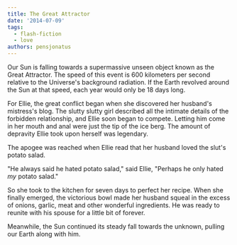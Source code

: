 ```yaml
---
title: The Great Attractor
date: '2014-07-09'
tags:
  - flash-fiction
  - love
authors: pensjonatus
---
```


Our Sun is falling towards a supermassive unseen object known as the Great
Attractor. The speed of this event is 600 kilometers per second relative to the
Universe's background radiation. If the Earth revolved around the Sun at that
speed, each year would only be 18 days long.

<!-- truncate -->

For Ellie, the great conflict began when she discovered her husband's mistress's
blog. The slutty slutty girl described all the intimate details of the forbidden
relationship, and Ellie soon began to compete. Letting him come in her mouth and
anal were just the tip of the ice berg. The amount of depravity Ellie took upon
herself was legendary.

The apogee was reached when Ellie read that her husband loved the slut's potato
salad.

"He always said he hated potato salad," said Ellie, "Perhaps he only hated _my_
potato salad."

So she took to the kitchen for seven days to perfect her recipe. When she
finally emerged, the victorious bowl made her husband squeal in the excess of
onions, garlic, meat and other wonderful ingredients. He was ready to reunite
with his spouse for a little bit of forever.

Meanwhile, the Sun continued its steady fall towards the unknown, pulling
our Earth along with him.

